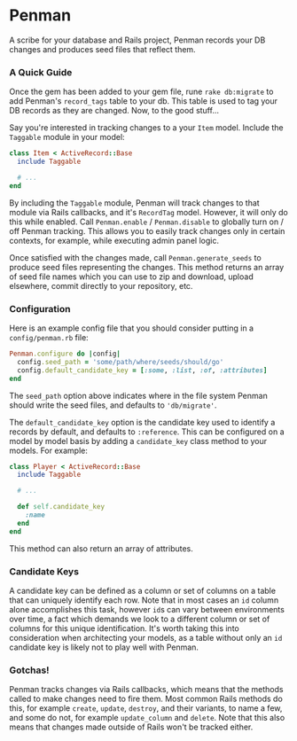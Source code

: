 # Penman
A scribe for your database and Rails project, Penman records your DB changes and produces seed files that reflect them.

### A Quick Guide
Once the gem has been added to your gem file, rune `rake db:migrate` to add Penman's `record_tags` table to your db. This table is used to tag your DB records as they are changed. Now, to the good stuff...

Say you're interested in tracking changes to a your `Item` model. Include the `Taggable` module in your model:

```ruby
class Item < ActiveRecord::Base
  include Taggable

  # ...
end
```
By including the `Taggable` module, Penman will track changes to that module via Rails callbacks, and it's `RecordTag` model. However, it will only do this while enabled. Call `Penman.enable` / `Penman.disable` to globally turn on / off Penman tracking. This allows you to easily track changes only in certain contexts, for example, while executing admin panel logic.

Once satisfied with the changes made, call `Penman.generate_seeds` to produce seed files representing the changes. This method returns an array of seed file names which you can use to zip and download, upload elsewhere, commit directly to your repository, etc.

### Configuration
Here is an example config file that you should consider putting in a `config/penman.rb` file:

```ruby
Penman.configure do |config|
  config.seed_path = 'some/path/where/seeds/should/go'
  config.default_candidate_key = [:some, :list, :of, :attributes]
end
```

The `seed_path` option above indicates where in the file system Penman should write the seed files, and defaults to `'db/migrate'`.

The `default_candidate_key` option is the candidate key used to identify a records by default, and defaults to `:reference`. This can be configured on a model by model basis by adding a `candidate_key` class method to your models. For example:
```ruby
class Player < ActiveRecord::Base
  include Taggable

  # ...

  def self.candidate_key
    :name
  end
end
```
This method can also return an array of attributes.

### Candidate Keys
A candidate key can be defined as a column or set of columns on a table that can uniquely identify each row. Note that in most cases an `id` column alone accomplishes this task, however `id`s can vary between environments over time, a fact which demands we look to a different column or set of columns for this unique identification. It's worth taking this into consideration when architecting your models, as a table without only an `id` candidate key is likely not to play well with Penman.

### Gotchas!
Penman tracks changes via Rails callbacks, which means that the methods called to make changes need to fire them. Most common Rails methods do this, for example `create`, `update`, `destroy`, and their variants, to name a few, and some do not, for example `update_column` and `delete`. Note that this also means that changes made outside of Rails won't be tracked either.
